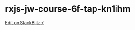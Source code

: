 # rxjs-jw-course-6f-tap-kn1ihm

[Edit on StackBlitz ⚡️](https://stackblitz.com/edit/rxjs-jw-course-6f-tap-kn1ihm)